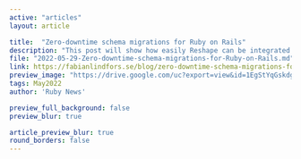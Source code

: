 ```yaml
---
active: "articles"
layout: article

title:  "Zero-downtime schema migrations for Ruby on Rails"
description: "This post will show how easily Reshape can be integrated with Rails and the great advantages it provides compared to standard Active Record migrations."
file: "2022-05-29-Zero-downtime-schema-migrations-for-Ruby-on-Rails.md"
link: https://fabianlindfors.se/blog/zero-downtime-schema-migrations-for-rails/
preview_image: "https://drive.google.com/uc?export=view&id=1EgStYqGskdgyxWqQ9ChnKkbmxQHQKIEG"
tags: May2022
author: 'Ruby News'

preview_full_background: false
preview_blur: true

article_preview_blur: true
round_borders: false
---
```

